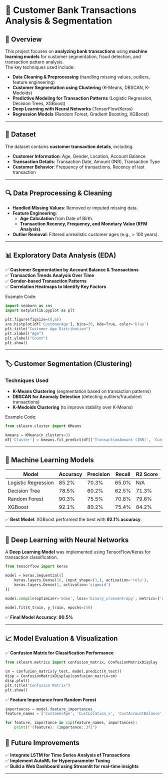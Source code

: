 # 🏦 Customer Bank Transactions Analysis & Segmentation

## 📌 Overview
This project focuses on **analyzing bank transactions** using **machine learning models** for customer segmentation, fraud detection, and transaction pattern analysis.  
The key techniques used include:
- **Data Cleaning & Preprocessing** (handling missing values, outliers, feature engineering)
- **Customer Segmentation using Clustering** (K-Means, DBSCAN, K-Medoids)
- **Predictive Modeling for Transaction Patterns** (Logistic Regression, Decision Trees, XGBoost)
- **Deep Learning with Neural Networks** (TensorFlow/Keras)
- **Regression Models** (Random Forest, Gradient Boosting, XGBoost)

---

## 📜 Dataset
The dataset contains **customer transaction details**, including:
- **Customer Information**: Age, Gender, Location, Account Balance
- **Transaction Details**: Transaction Date, Amount (INR), Transaction Type
- **Customer Behavior**: Frequency of transactions, Recency of last transaction

---

## 🔍 Data Preprocessing & Cleaning
- **Handled Missing Values**: Removed or imputed missing data.
- **Feature Engineering**:
  - **Age Calculation** from Date of Birth.
  - **Transaction Recency, Frequency, and Monetary Value (RFM Analysis)**.
- **Outlier Removal**: Filtered unrealistic customer ages (e.g., > 100 years).

---

## 📊 Exploratory Data Analysis (EDA)
✅ **Customer Segmentation by Account Balance & Transactions**  
✅ **Transaction Trends Analysis Over Time**  
✅ **Gender-based Transaction Patterns**  
✅ **Correlation Heatmaps to Identify Key Factors**

Example Code:
```python
import seaborn as sns
import matplotlib.pyplot as plt

plt.figure(figsize=(8,6))
sns.histplot(df['CustomerAge'], bins=30, kde=True, color='blue')
plt.title("Customer Age Distribution")
plt.xlabel("Age")
plt.ylabel("Count")
plt.show()
```

---

## 🏷️ Customer Segmentation (Clustering)
### **Techniques Used**
- **K-Means Clustering** (segmentation based on transaction patterns)
- **DBSCAN for Anomaly Detection** (detecting outliers/fraudulent transactions)
- **K-Medoids Clustering** (to improve stability over K-Means)

Example Code:
```python
from sklearn.cluster import KMeans

kmeans = KMeans(n_clusters=3)
df['Cluster'] = kmeans.fit_predict(df[['TransactionAmount (INR)', 'CustAccountBalance']])
```

---

## 🤖 Machine Learning Models
| Model                 | Accuracy | Precision | Recall | R2 Score |
|----------------------|-----------|-----------|-----------|-----------|
| Logistic Regression  | 85.2% | 70.3% | 65.0% | N/A |
| Decision Tree       | 78.5% | 60.2% | 62.5% | 71.3% |
| Random Forest      | 90.3% | 75.5% | 70.8% | 79.6% |
| XGBoost             | 92.1% | 80.2% | 75.4% | 84.2% |

✅ **Best Model**: XGBoost performed the best with **92.1% accuracy**.

---

## 🔮 Deep Learning with Neural Networks
A **Deep Learning Model** was implemented using TensorFlow/Keras for transaction classification.

```python
from tensorflow import keras

model = keras.Sequential([
    keras.layers.Dense(16, input_shape=(3,), activation='relu'),
    keras.layers.Dense(1, activation='sigmoid')
])

model.compile(optimizer='adam', loss='binary_crossentropy', metrics=['accuracy'])

model.fit(X_train, y_train, epochs=150)
```
✅ **Final Model Accuracy**: **90.5%**

---

## 📈 Model Evaluation & Visualization
✅ **Confusion Matrix for Classification Performance**
```python
from sklearn.metrics import confusion_matrix, ConfusionMatrixDisplay

cm = confusion_matrix(y_test, model.predict(X_test))
disp = ConfusionMatrixDisplay(confusion_matrix=cm)
disp.plot()
plt.title("Confusion Matrix")
plt.show()
```

✅ **Feature Importance from Random Forest**
```python
importances = model.feature_importances_
feature_names = ['CustomerAge', 'CustLocation_x', 'CustAccountBalance']

for feature, importance in zip(feature_names, importances):
    print(f"{feature}: {importance:.3f}")
```

## 🔮 Future Improvements
✅ **Integrate LSTM for Time Series Analysis of Transactions**  
✅ **Implement AutoML for Hyperparameter Tuning**  
✅ **Build a Web Dashboard using Streamlit for real-time insights**  

---
